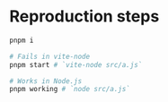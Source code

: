 # Reproduction steps

```sh
pnpm i

# Fails in vite-node
pnpm start # `vite-node src/a.js`

# Works in Node.js
pnpm working # `node src/a.js`
```
